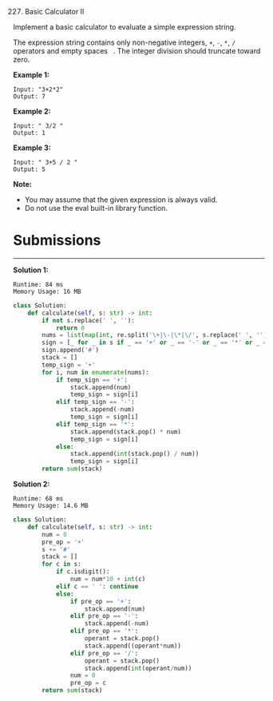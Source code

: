 227. Basic Calculator II

Implement a basic calculator to evaluate a simple expression string.

The expression string contains only non-negative integers, `+`, `-`, `*`, `/` operators and empty spaces ` `. The integer division should truncate toward zero.

**Example 1:**
```
Input: "3+2*2"
Output: 7
```

**Example 2:**
```
Input: " 3/2 "
Output: 1
```

**Example 3:**
```
Input: " 3+5 / 2 "
Output: 5
```

**Note:**

* You may assume that the given expression is always valid.
* Do not use the eval built-in library function.

# Submissions
---
**Solution 1:**
```
Runtime: 84 ms
Memory Usage: 16 MB
```
```python
class Solution:
    def calculate(self, s: str) -> int:
        if not s.replace(' ', ''):
            return 0
        nums = list(map(int, re.split('\+|\-|\*|\/', s.replace(' ', ''))))
        sign = [_ for _ in s if _ == '+' or _ == '-' or _ == '*' or _ == '/']
        sign.append('#')
        stack = []
        temp_sign = '+'
        for i, num in enumerate(nums):
            if temp_sign == '+':
                stack.append(num)
                temp_sign = sign[i]
            elif temp_sign == '-':
                stack.append(-num)
                temp_sign = sign[i]
            elif temp_sign == '*':
                stack.append(stack.pop() * num)
                temp_sign = sign[i]
            else:
                stack.append(int(stack.pop() / num))
                temp_sign = sign[i]
        return sum(stack)
```

**Solution 2:**
```
Runtime: 68 ms
Memory Usage: 14.6 MB
```
```python
class Solution:
    def calculate(self, s: str) -> int:
        num = 0
        pre_op = '+'
        s += '#'
        stack = []
        for c in s:
            if c.isdigit():
                num = num*10 + int(c)
            elif c == ' ': continue
            else:
                if pre_op == '+':
                    stack.append(num)
                elif pre_op == '-':
                    stack.append(-num)
                elif pre_op == '*':
                    operant = stack.pop()
                    stack.append((operant*num))
                elif pre_op == '/':
                    operant = stack.pop()
                    stack.append(int(operant/num))
                num = 0
                pre_op = c
        return sum(stack)
```
